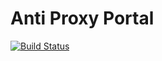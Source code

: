 # Anti Proxy Portal

[![Build Status](https://travis-ci.com/harshitjindal/AntiProxyPortal.svg?branch=master)](https://travis-ci.com/harshitjindal/AntiProxyPortal)
